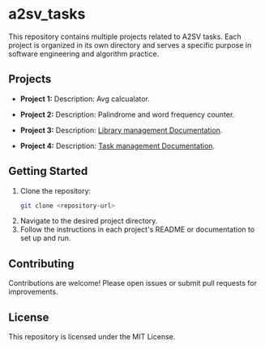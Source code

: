# a2sv_tasks

This repository contains multiple projects related to A2SV tasks. Each project is organized in its own directory and serves a specific purpose in software engineering and algorithm practice.

## Projects

- **Project 1:**
  Description: Avg calcualator.

- **Project 2:**
  Description: Palindrome and word frequency counter.

- **Project 3:**
  Description: [Library management Documentation](library_management/docs/documentation.md).
- **Project 4:**
  Description: [Task management Documentation](task_manager/docs/documentation.md).

## Getting Started

1. Clone the repository:
   ```bash
   git clone <repository-url>
   ```
2. Navigate to the desired project directory.
3. Follow the instructions in each project's README or documentation to set up and run.

## Contributing

Contributions are welcome! Please open issues or submit pull requests for improvements.

## License

This repository is licensed under the MIT License.
